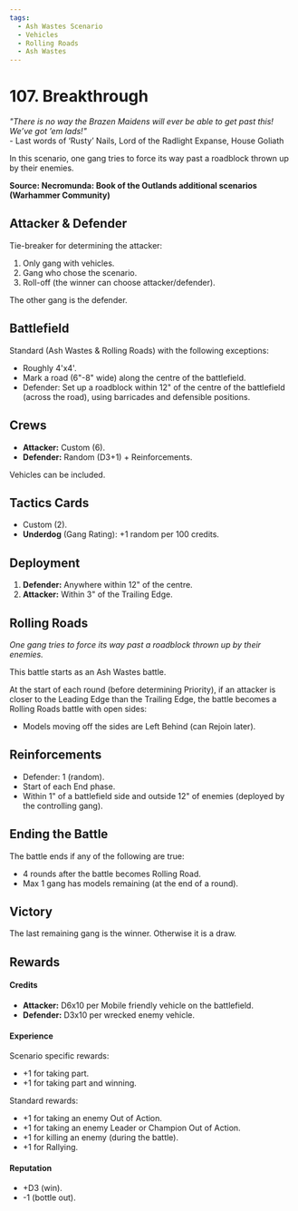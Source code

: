 ```yaml
---
tags:
  - Ash Wastes Scenario
  - Vehicles
  - Rolling Roads
  - Ash Wastes
---
```


# 107. Breakthrough

_"There is no way the Brazen Maidens will ever be able to get past this! We’ve got ’em lads!"_  
\- Last words of ‘Rusty’ Nails, Lord of the Radlight Expanse, House Goliath

In this scenario, one gang tries to force its way past a roadblock thrown up by their enemies.

**Source: Necromunda: Book of the Outlands additional scenarios (Warhammer Community)**

## Attacker & Defender

Tie-breaker for determining the attacker:

1. Only gang with vehicles.
2. Gang who chose the scenario.
3. Roll-off (the winner can choose attacker/defender).

The other gang is the defender.

## Battlefield

Standard (Ash Wastes & Rolling Roads) with the following exceptions:

- Roughly 4'x4'.
- Mark a road (6"-8" wide) along the centre of the battlefield.
- Defender: Set up a roadblock within 12" of the centre of the battlefield (across the road), using barricades and defensible positions.

## Crews

- **Attacker:** Custom (6).
- **Defender:** Random (D3+1) + Reinforcements.

Vehicles can be included.

## Tactics Cards

- Custom (2).
- **Underdog** (Gang Rating): +1 random per 100 credits.

## Deployment

1. **Defender:** Anywhere within 12" of the centre.
2. **Attacker:** Within 3" of the Trailing Edge.

## Rolling Roads

_One gang tries to force its way past a roadblock thrown up by their enemies._

This battle starts as an Ash Wastes battle.

At the start of each round (before determining Priority), if an attacker is closer to the Leading Edge than the Trailing Edge, the battle becomes a Rolling Roads battle with open sides:

- Models moving off the sides are Left Behind (can Rejoin later).

## Reinforcements

- Defender: 1 (random).
- Start of each End phase.
- Within 1" of a battlefield side and outside 12" of enemies (deployed by the controlling gang).

## Ending the Battle

The battle ends if any of the following are true:

- 4 rounds after the battle becomes Rolling Road.
- Max 1 gang has models remaining (at the end of a round).

## Victory

The last remaining gang is the winner. Otherwise it is a draw.

## Rewards

#### Credits

- **Attacker:** D6x10 per Mobile friendly vehicle on the battlefield.
- **Defender:** D3x10 per wrecked enemy vehicle.

#### Experience

Scenario specific rewards:

- +1 for taking part.
- +1 for taking part and winning.

Standard rewards:

- +1 for taking an enemy Out of Action.
- +1 for taking an enemy Leader or Champion Out of Action.
- +1 for killing an enemy (during the battle).
- +1 for Rallying.

#### Reputation

- +D3 (win).
- -1 (bottle out).

